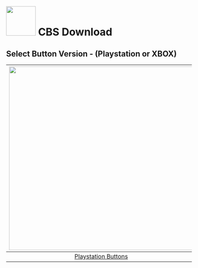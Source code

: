 # <img width="80" src="https://github.com/dylanhale/ScorebugMods/blob/main/assets/images/CBS.png"> CBS Download


## Select Button Version - (Playstation or XBOX)
| <img width="500" src="https://github.com/dylanhale/ScorebugMods/blob/main/assets/images/PlaystationC.png">  | <img width="500" src="https://github.com/dylanhale/ScorebugMods/blob/main/assets/images/XboxC.png">
|:---:|:---:|
| [Playstation Buttons](https://www.mediafire.com/file/olzte0jteukmu3h/CBS-PSButtons.rar/file) | [XBOX Buttons](https://www.mediafire.com/file/s0yv7vwdlwblj7u/CBS-XboxButtons.rar/file) |